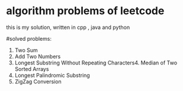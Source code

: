 # algorithm problems of leetcode

this is  my solution, written in cpp , java and python

#solved problems:
1. Two Sum
2. Add Two Numbers
3. Longest Substring Without Repeating Characters4. Median of Two Sorted Arrays
5. Longest Palindromic Substring
6. ZigZag Conversion